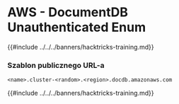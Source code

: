 # AWS - DocumentDB Unauthenticated Enum

{{#include ../../../banners/hacktricks-training.md}}

### Szablon publicznego URL-a
```
<name>.cluster-<random>.<region>.docdb.amazonaws.com
```
{{#include ../../../banners/hacktricks-training.md}}
